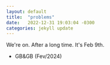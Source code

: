 ```yaml
---
layout: default
title:  "problems"
date:   2022-12-31 19:03:04 -0300
categories: jekyll update
---
```

We're on.
After a long time.
It's Feb 9th.

- GB&GB (Fev/2024)

